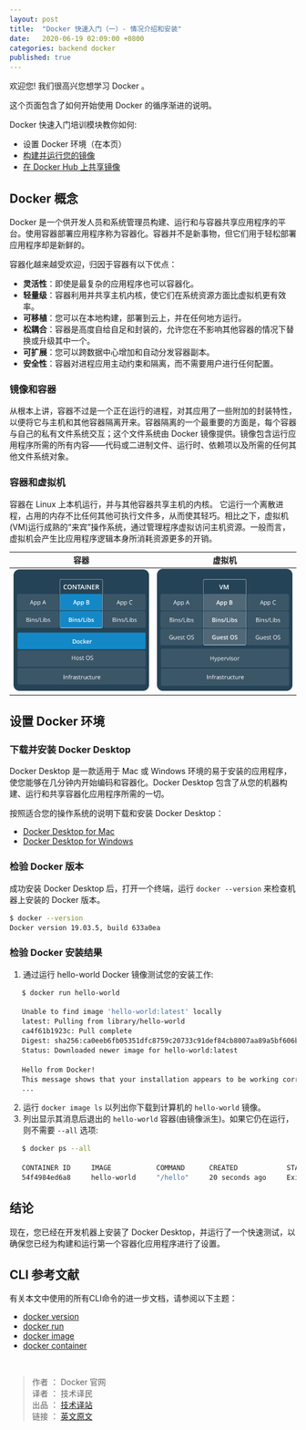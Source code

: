 ```yaml
---
layout: post
title:  "Docker 快速入门（一）- 情况介绍和安装"
date:   2020-06-19 02:09:00 +0800
categories: backend docker
published: true
---
```


欢迎您! 我们很高兴您想学习 Docker 。

这个页面包含了如何开始使用 Docker 的循序渐进的说明。

Docker 快速入门培训模块教你如何:

- 设置 Docker 环境（在本页）
- [构建并运行您的镜像](https://docs.docker.com/get-started/part2/)
- [在 Docker Hub 上共享镜像](https://docs.docker.com/get-started/part3/)

## Docker 概念

Docker 是一个供开发人员和系统管理员构建、运行和与容器共享应用程序的平台。使用容器部署应用程序称为容器化。容器并不是新事物，但它们用于轻松部署应用程序却是新鲜的。

容器化越来越受欢迎，归因于容器有以下优点：

- **灵活性**：即使是最复杂的应用程序也可以容器化。
- **轻量级**：容器利用并共享主机内核，使它们在系统资源方面比虚拟机更有效率。
- **可移植**：您可以在本地构建，部署到云上，并在任何地方运行。
- **松耦合**：容器是高度自给自足和封装的，允许您在不影响其他容器的情况下替换或升级其中一个。 
- **可扩展**：您可以跨数据中心增加和自动分发容器副本。
- **安全性**：容器对进程应用主动约束和隔离，而不需要用户进行任何配置。

### 镜像和容器

从根本上讲，容器不过是一个正在运行的进程，对其应用了一些附加的封装特性，以便将它与主机和其他容器隔离开来。容器隔离的一个最重要的方面是，每个容器与自己的私有文件系统交互；这个文件系统由 Docker 镜像提供。镜像包含运行应用程序所需的所有内容——代码或二进制文件、运行时、依赖项以及所需的任何其他文件系统对象。

### 容器和虚拟机

容器在 Linux 上本机运行，并与其他容器共享主机的内核。 它运行一个离散进程，占用的内存不比任何其他可执行文件多，从而使其轻巧。相比之下，虚拟机(VM)运行成熟的“来宾”操作系统，通过管理程序虚拟访问主机资源。一般而言，虚拟机会产生比应用程序逻辑本身所消耗资源更多的开销。

|                            容器                             |                           虚拟机                           |
| :---------------------------------------------------------: | :--------------------------------------------------------: |
| ![Container stack example](/assets/images/Container@2x.png) | ![Virtual machine stack example](/assets/images/VM@2x.png) |

## 设置 Docker 环境

### 下载并安装 Docker Desktop

Docker Desktop 是一款适用于 Mac 或 Windows 环境的易于安装的应用程序，使您能够在几分钟内开始编码和容器化。Docker Desktop 包含了从您的机器构建、运行和共享容器化应用程序所需的一切。

按照适合您的操作系统的说明下载和安装 Docker Desktop：

- [Docker Desktop for Mac](https://docs.docker.com/docker-for-mac/install/)
- [Docker Desktop for Windows](https://docs.docker.com/docker-for-windows/install/)

### 检验 Docker 版本

成功安装 Docker Desktop 后，打开一个终端，运行 `docker --version` 来检查机器上安装的 Docker 版本。

```BASH
$ docker --version
Docker version 19.03.5, build 633a0ea
```

### 检验 Docker 安装结果

1. 通过运行 hello-world Docker 镜像测试您的安装工作:
```BASH
   $ docker run hello-world

   Unable to find image 'hello-world:latest' locally
   latest: Pulling from library/hello-world
   ca4f61b1923c: Pull complete
   Digest: sha256:ca0eeb6fb05351dfc8759c20733c91def84cb8007aa89a5bf606bc8b315b9fc7
   Status: Downloaded newer image for hello-world:latest

   Hello from Docker!
   This message shows that your installation appears to be working correctly.
   ...
```
2. 运行 `docker image ls` 以列出你下载到计算机的 `hello-world` 镜像。
3. 列出显示其消息后退出的 `hello-world` 容器(由镜像派生)。如果它仍在运行，则不需要 `--all` 选项:
```BASH
   $ docker ps --all

   CONTAINER ID     IMAGE           COMMAND      CREATED            STATUS
   54f4984ed6a8     hello-world     "/hello"     20 seconds ago     Exited (0) 19 seconds ago
```

## 结论

现在，您已经在开发机器上安装了 Docker Desktop，并运行了一个快速测试，以确保您已经为构建和运行第一个容器化应用程序进行了设置。

## CLI 参考文献

有关本文中使用的所有CLI命令的进一步文档，请参阅以下主题：

- [docker version](https://docs.docker.com/engine/reference/commandline/version/)
- [docker run](https://docs.docker.com/engine/reference/commandline/run/)
- [docker image](https://docs.docker.com/engine/reference/commandline/image/)
- [docker container](https://docs.docker.com/engine/reference/commandline/container/)

<br/>

> 作者 ： Docker 官网 <br/>
> 译者 ： 技术译民 <br/>
> 出品 ： [技术译站](https://ittranslator.cn/) <br/>
> 链接 ： [英文原文](https://docs.docker.com/get-started/)
